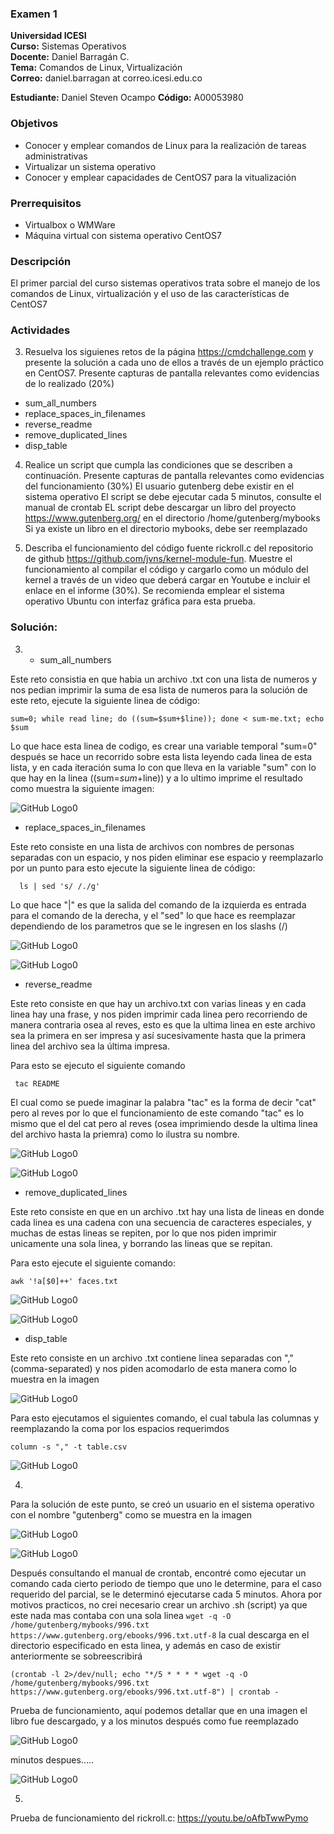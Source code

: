 ### Examen 1
**Universidad ICESI**  
**Curso:** Sistemas Operativos  
**Docente:** Daniel Barragán C.  
**Tema:** Comandos de Linux, Virtualización  
**Correo:** daniel.barragan at correo.icesi.edu.co

**Estudiante:** Daniel Steven Ocampo
**Código:** A00053980

### Objetivos
* Conocer y emplear comandos de Linux para la realización de tareas administrativas
* Virtualizar un sistema operativo
* Conocer y emplear capacidades de CentOS7 para la vitualización

### Prerrequisitos
* Virtualbox o WMWare
* Máquina virtual con sistema operativo CentOS7

### Descripción
El primer parcial del curso sistemas operativos trata sobre el manejo de los comandos de Linux, virtualización y el uso de las características de CentOS7

### Actividades
3. Resuelva los siguienes retos de la página https://cmdchallenge.com y presente la solución a cada uno de ellos a través de un ejemplo práctico en CentOS7. Presente capturas de pantalla relevantes como evidencias de lo realizado (20%)
  * sum_all_numbers
  * replace_spaces_in_filenames
  * reverse_readme
  * remove_duplicated_lines
  * disp_table

4. Realice un script que cumpla las condiciones que se describen a continuación. Presente capturas de pantalla relevantes como evidencias del funcionamiento (30%)
El usuario gutenberg debe existir en el sistema operativo
El script se debe ejecutar cada 5 minutos, consulte el manual de crontab
EL script debe descargar un libro del proyecto https://www.gutenberg.org/ en el directorio /home/gutenberg/mybooks
Si ya existe un libro en el directorio mybooks, debe ser reemplazado

5. Describa el funcionamiento del código fuente rickroll.c del repositorio de github https://github.com/jvns/kernel-module-fun. Muestre el funcionamiento al compilar el código y cargarlo como un módulo del kernel a través de un video que deberá cargar en Youtube e incluir el enlace en el informe (30%). Se recomienda emplear el sistema operativo Ubuntu con interfaz gráfica para esta prueba.

### Solución: 
3.  * sum_all_numbers

Este reto consistia en que habia un archivo .txt con una lista de numeros y nos pedian imprimir la suma de esa lista de numeros para la solución de este reto, ejecute la siguiente linea de código:

```
sum=0; while read line; do ((sum=$sum+$line)); done < sum-me.txt; echo $sum
```
Lo que hace esta linea de codigo, es crear una variable temporal "sum=0" después se hace un recorrido sobre esta lista leyendo cada linea de esta lista, y en cada iteración suma lo con que lleva en la variable "sum" con lo que hay en la linea ((sum=$sum+$line)) y a lo ultimo imprime el resultado como muestra la siguiente imagen:

 ![GitHub Logo0](Images/Ejercicio1-suma2.png)
 
  * replace_spaces_in_filenames
  
  Este reto consiste en una lista de archivos con nombres de personas separadas con un espacio, y nos piden eliminar ese espacio y reemplazarlo por un punto para esto ejecute la siguiente linea de código:
  
```
  ls | sed 's/ /./g'
```

 Lo que hace "|" es que la salida del comando de la izquierda es entrada para el comando de la derecha, y el "sed" lo que hace es reemplazar dependiendo de los parametros que se le ingresen en los slashs (/)
  
![GitHub Logo0](Images/ejercicio2-parte1.PNG)
 
![GitHub Logo0](Images/ejercicio2-parte2.PNG)


 * reverse_readme
 
 Este reto consiste en que hay un archivo.txt con varias lineas y en cada linea hay una frase, y nos piden imprimir cada linea pero recorriendo de manera contraria osea al reves, esto es que la ultima linea en este archivo sea la primera en ser impresa y así sucesivamente hasta que la primera linea del archivo sea la última impresa.
 
 Para esto se ejecuto el siguiente comando

```
 tac README
```

El cual como se puede imaginar la palabra "tac" es la forma de decir "cat" pero al reves por lo que el funcionamiento de este comando "tac" es lo mismo que el del cat pero al reves (osea imprimiendo desde la ultima linea del archivo hasta la priemra) como lo ilustra su nombre.

![GitHub Logo0](Images/ejercicio3-parte1.PNG)

![GitHub Logo0](Images/ejercicio3-parte2.PNG)


 * remove_duplicated_lines
 
 Este reto consiste en que en un archivo .txt hay una lista de lineas en donde cada linea es una cadena con una secuencia de caracteres especiales, y muchas de estas lineas se repiten, por lo que nos piden imprimir unicamente una sola linea, y borrando las lineas que se repitan.
 
 Para esto ejecute el siguiente comando:

```
awk '!a[$0]++' faces.txt
```

![GitHub Logo0](Images/ejercicio4-parte1.PNG)

![GitHub Logo0](Images/ejercicio4-parte2.PNG)


* disp_table

Este reto consiste en un archivo .txt contiene linea separadas con "," (comma-separated) y nos piden acomodarlo de esta manera como lo muestra en la imagen

![GitHub Logo0](Images/ejercicio4Descripcion.PNG)

Para esto ejecutamos el siguientes comando, el cual tabula las columnas y reemplazando la coma por los espacios requerimdos 

```
column -s "," -t table.csv
```

![GitHub Logo0](Images/ejercicio5.PNG)




4.
Para la solución de este punto, se creó un usuario en el sistema operativo con el nombre "gutenberg" como se muestra en la imagen

![GitHub Logo0](Images/AgregandoUsuarioAlSistema.png)

![GitHub Logo0](Images/RevisandoUsuario.png)

Después consultando el manual de crontab, encontré como ejecutar un comando cada cierto periodo de tiempo que uno le determine, para el caso requerido del parcial, se le determinó ejecutarse cada 5 minutos. Ahora por motivos practicos, no crei necesario crear un archivo .sh (script) ya que este nada mas contaba con una sola linea ``` wget -q -O /home/gutenberg/mybooks/996.txt https://www.gutenberg.org/ebooks/996.txt.utf-8 ``` la cual descarga en el directorio especificado en esta linea, y además en caso de existir anteriormente se sobreescribirá 

```
(crontab -l 2>/dev/null; echo "*/5 * * * * wget -q -O /home/gutenberg/mybooks/996.txt https://www.gutenberg.org/ebooks/996.txt.utf-8") | crontab -
```

Prueba de funcionamiento, aquí podemos detallar que en una imagen el libro fue descargado, y a los minutos después como fue reemplazado

![GitHub Logo0](Images/crontab1.png)


minutos despues.....


![GitHub Logo0](Images/crontab5.png)


5. 

Prueba de funcionamiento del rickroll.c:
https://youtu.be/oAfbTwwPymo
